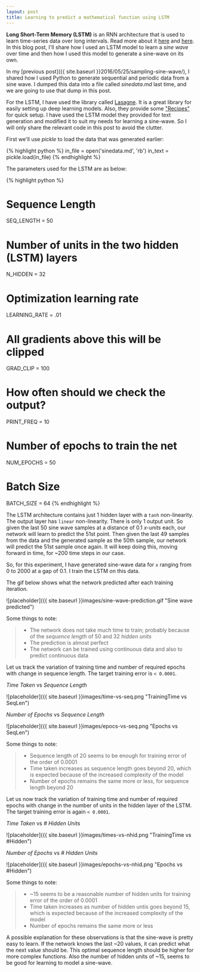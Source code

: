 ```yaml
---
layout: post
title: Learning to predict a mathematical function using LSTM 
---
```



<div class="message">
	<strong>Long Short-Term Memory (LSTM)</strong> is an RNN architecture that is used to learn time-series data over long intervals. Read more about it <a href="https://en.wikipedia.org/wiki/Long_short-term_memory">here</a> and <a href="http://colah.github.io/posts/2015-08-Understanding-LSTMs/">here</a>.
<br />
	In this blog post, I'll share how I used an LSTM model to learn a <i>sine wave</i> over time and then how I used this model to generate a sine-wave on its own.
</div>

In my [previous post]({{ site.baseurl }}2016/05/25/sampling-sine-wave/), I shared how I used Python to generate sequential and periodic data from a sine wave. I dumped this data into a file called *sinedata.md* last time, and we are going to use that dump in this post.

For the LSTM, I have used the library called [Lasagne](https://github.com/Lasagne). It is a great library for easily setting up deep learning models. Also, they provide some ["Recipes"](https://github.com/Lasagne/Recipes) for quick setup. I have used the LSTM model they provided for text generation and modified it to suit my needs for learning a sine-wave. So I will only share the relevant code in this post to avoid the clutter.

First we'll use *pickle* to load the data that was generated earlier:

{% highlight python %}
in_file = open('sinedata.md', 'rb')
in_text = pickle.load(in_file)
{% endhighlight %}

The parameters used for the LSTM are as below:

{% highlight python %}
# Sequence Length
SEQ_LENGTH = 50

# Number of units in the two hidden (LSTM) layers
N_HIDDEN = 32

# Optimization learning rate
LEARNING_RATE = .01

# All gradients above this will be clipped
GRAD_CLIP = 100

# How often should we check the output?
PRINT_FREQ = 10

# Number of epochs to train the net
NUM_EPOCHS = 50

# Batch Size
BATCH_SIZE = 64
{% endhighlight %}

The LSTM architecture contains just 1 hidden layer with a `tanh` non-linearity. The output layer has `linear` non-linearity.
There is only 1 output unit. So given the last 50 sine wave samples at a distance of 0.1 *x-units* each, our network will learn to predict the 51st point. Then given the last 49 samples from the data and the generated sample as the 50th sample, our network will predict the 51st sample once again. It will keep doing this, moving forward in time, for ~200 time steps in our case.

So, for this experiment, I have generated sine-wave data for `x` ranging from 0 to 2000 at a gap of 0.1. I train the LSTM on this data.

The gif below shows what the network predicted after each training iteration.

![placeholder]({{ site.baseurl }}images/sine-wave-prediction.gif "Sine wave predicted")

Some things to note:

>- The network does not take much time to train; probably because of the *sequence length* of 50 and 32 *hidden units*
>- The prediction is almost perfect
>- The network can be trained using continuous data and also to predict continuous data

Let us track the variation of training time and number of required epochs with change in sequence length. The target training error is `< 0.0001`.

*Time Taken* vs *Sequence Length*

![placeholder]({{ site.baseurl }}images/time-vs-seq.png "TrainingTime vs SeqLen")

*Number of Epochs* vs *Sequence Length*

![placeholder]({{ site.baseurl }}images/epocs-vs-seq.png "Epochs vs SeqLen")

Some things to note:

>- Sequence length of 20 seems to be enough for training error of the order of 0.0001 
>- Time taken increases as sequence length goes beyond 20, which is expected because of the increased complexity of the model 
>- Number of epochs remains the same more or less, for sequence length beyond 20


Let us now track the variation of training time and number of required epochs with change in the number of units in the hidden layer of the LSTM. The target training error is again `< 0.0001`.

*Time Taken* vs *# Hidden Units*

![placeholder]({{ site.baseurl }}images/times-vs-nhid.png "TrainingTime vs #Hidden")

*Number of Epochs* vs *# Hidden Units*

![placeholder]({{ site.baseurl }}images/epochs-vs-nhid.png "Epochs vs #Hidden")

Some things to note:

>- ~15 seems to be a reasonable number of hidden units for training error of the order of 0.0001 
>- Time taken increases as number of hidden untis goes beyond 15, which is expected because of the increased complexity of the model 
>- Number of epochs remains the same more or less 

A possible explanation for these observations is that the sine-wave is pretty easy to learn. If the network knows the last ~20 values, it can predict what the next value should be. This optimal sequence length should be higher for more complex functions. Also the number of hidden units of ~15, seems to be good for learning to model a sine-wave.

